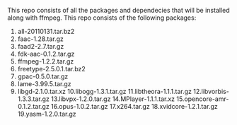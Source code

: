 This repo consists of all the packages and dependecies that 
will be installed along with ffmpeg. This repo consists of 
the following packages:

1. all-20110131.tar.bz2
2. faac-1.28.tar.gz
3. faad2-2.7.tar.gz
4. fdk-aac-0.1.2.tar.gz
5. ffmpeg-1.2.2.tar.gz
6. freetype-2.5.0.1.tar.bz2
7. gpac-0.5.0.tar.gz
8. lame-3.99.5.tar.gz
9. libgd-2.1.0.tar.xz
10.libogg-1.3.1.tar.gz
11.libtheora-1.1.1.tar.gz
12.libvorbis-1.3.3.tar.gz
13.libvpx-1.2.0.tar.gz
14.MPlayer-1.1.1.tar.xz
15.opencore-amr-0.1.2.tar.gz
16.opus-1.0.2.tar.gz
17.x264.tar.gz
18.xvidcore-1.2.1.tar.gz
19.yasm-1.2.0.tar.gz

